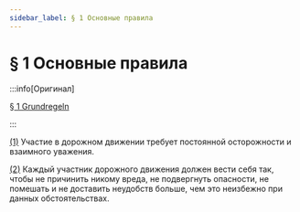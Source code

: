 ```yaml
---
sidebar_label: § 1 Основные правила
---
```


# § 1 Основные правила

:::info[Оригинал]

[§ 1 Grundregeln](https://www.gesetze-im-internet.de/stvo_2013/__1.html)

:::

<span id="1">[(1)](#1)</span> Участие в дорожном движении требует постоянной осторожности и взаимного уважения.

<span id="2">[(2)](#2)</span> Каждый участник дорожного движения должен вести себя так, чтобы не причинить никому вреда,
не подвергнуть опасности, не помешать и не доставить неудобств больше, чем это неизбежно при
данных обстоятельствах.
